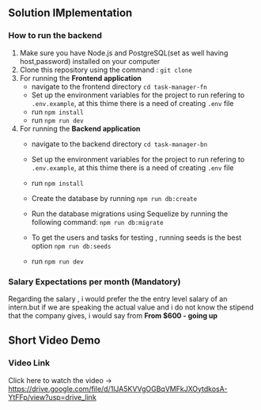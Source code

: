 ## Solution IMplementation

### How to run the backend

1. Make sure you have Node.js and PostgreSQL(set as well having host,password) installed on your computer
2. Clone this repository using the command : `git clone`
3. For running the **Frontend application** 
    - navigate to the frontend directory `cd task-manager-fn`
    - Set up the environment variables for the project to run refering to `.env.example`, at this thime there is a need of creating `.env` file 
    - run `npm install`
    - run `npm run dev`
4. For running the **Backend application**
    - navigate to the backend directory `cd task-manager-bn`
    - Set up the environment variables for the project to run refering to `.env.example`, at this thime there is a need of creating `.env` file
    - run `npm install` 
    - Create the database by running `npm run db:create`
    - Run the database migrations using Sequelize by running the following command: `npm run db:migrate`
    - To get the users and tasks for testing , running seeds is the best option `npm run db:seeds`
    
    - run `npm run dev`

### Salary Expectations per month (Mandatory)
Regarding the salary , i would prefer the the entry level salary of an intern.but if we are speaking the actual value and i do not know the stipend that the company gives, i would say from **From  $600 - going up**

## Short Video Demo

### Video Link
 Click here to watch the video -> https://drive.google.com/file/d/1lJA5KVVgOGBqVMFkJXOytdkosA-YtFFp/view?usp=drive_link
